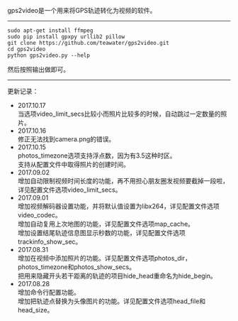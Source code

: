 gps2video是一个用来将GPS轨迹转化为视频的软件。
***
```
sudo apt-get install ffmpeg
sudo pip install gpxpy urllib2 pillow
git clone https://github.com/teawater/gps2video.git
cd gps2video
python gps2video.py --help
```
然后按照输出做即可。
***
更新记录：
* 2017.10.17<br>
  当选项video_limit_secs比较小而照片比较多的时候，自动跳过一定数量的照片。
* 2017.10.16<br>
  修正无法找到camera.png的错误。
* 2017.10.15<br>
  photos_timezone选项支持浮点数，因为有3.5这种时区。<br>
  支持从配置文件中取得照片的创建时间。
* 2017.09.02<br>
  增加自动限制视频时间长度的功能，再不用担心朋友圈发视频要截掉一段啦，详见配置文件选项video_limit_secs。
* 2017.09.01<br>
  增加视频解码器设置功能，并将默认值设置为libx264，详见配置文件选项video_codec。<br>
  增加自动复用上次地图的功能，详见配置文件选项map_cache。<br>
  增加设置结尾轨迹信息图显示秒数的功能，详见配置文件选项trackinfo_show_sec。
* 2017.08.31<br>
  增加在视频中添加照片的功能。详见配置文件选项photos_dir，photos_timezone和photos_show_secs。<br>
  把用来隐藏开头若干距离的轨迹的项目hide_head重命名为hide_begin。
* 2017.08.28<br>
  增加命令行配置功能。<br>
  增加把轨迹点替换为头像图片的功能。详见配置文件选项head_file和head_size。
